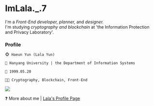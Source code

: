 # ImLala._.7

I'm a *Front-End developer, planner,* and *designer.*         
I'm studying *cryptography and blockchain* at 'the Information Protection and Privacy Laboratory'.
    
        
### Profile
    🐵 Haeun Yun (Lala Yun)   
       
    🏫 Hanyang University | the Department of Information Systems   
       
    🎉 1999.05.20   
       
    👩‍💻 Cryptography, Blockchain, Front-End   
       
          
<img src="https://img.shields.io/badge/Python-3766AB?style=flat-square&logo=Python&logoColor=white"/></a>

❓ More about me | [Lala's Profile Page](https://url.kr/s4xc7h, "notion link")
